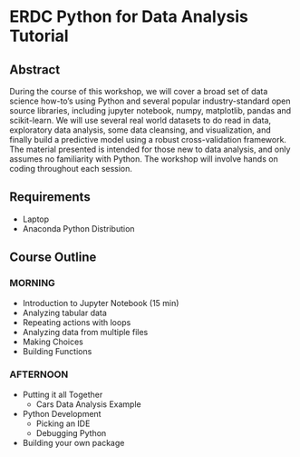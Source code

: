 # ERDC Python for Data Analysis Tutorial

## Abstract

During the course of this workshop, we will cover a broad set of data 
science how-to’s using Python and several popular industry-standard 
open source libraries, including jupyter notebook, numpy, matplotlib, 
pandas and scikit-learn. We will use several real world datasets to do
read in data, exploratory data analysis, some data cleansing, and 
visualization, and finally build a predictive model using a robust 
cross-validation framework. The material presented is intended for 
those new to data analysis, and only assumes no familiarity with Python.
The workshop will involve hands on coding throughout each session.

## Requirements
  - Laptop
  - Anaconda Python Distribution

## Course Outline

### MORNING
  - Introduction to Jupyter Notebook (15 min)
  - Analyzing tabular data
  - Repeating actions with loops
  - Analyzing data from multiple files 
  - Making Choices
  - Building Functions

### AFTERNOON
  - Putting it all Together 
    - Cars Data Analysis Example
  - Python Development
    - Picking an IDE
    - Debugging Python
  - Building your own package
